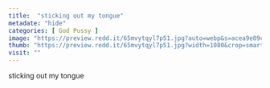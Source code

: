 ```yaml
---
title:  "sticking out my tongue"
metadate: "hide"
categories: [ God Pussy ]
image: "https://preview.redd.it/65mvytqyl7p51.jpg?auto=webp&s=acea9e89c42710f37159f0664c2e1e6e609faec2"
thumb: "https://preview.redd.it/65mvytqyl7p51.jpg?width=1080&crop=smart&auto=webp&s=77f1c62d1e8ffb592c7ce5568dd417c856fb6424"
visit: ""
---
```

sticking out my tongue
